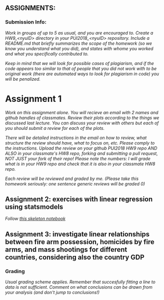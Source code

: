 

## ASSIGNMENTS:

### Submission Info:

*Work in groups of up to 5 as usual, and you are encouraged to. 
Create a HW9\_\<nyuID\> directory in your PUI2018\_\<nyuID\> repository. 
Include a README.md that briefly summarizes the scope of the homework (so we know you understand what you did), 
and states with whome you worked and what you specifically contributed to.* 

*Keep in mind that we will look for possible cases of plagiarism, 
and if the code appears too similar to that of people that you did not work with to be original work 
(there are automated ways to look for plagiarism in code) you will be penalized.*


# Assignment 1
*Work on this assignment alone.
You will recieve an email with 2 names and github handles of classmates. 
Review their plots according to the things we discussed last lecture. 
You can discuss your review with others but each of you should submit a review for each of the plots.*

*There will be detailed instructions in the email on how to review, 
what structure the review should have, 
what to focus on, etc. 
Please comply to the instructions. 
Upload the review on your github PUI2018 HW9 repo 
AND ALSO in your classmate's HW8 repo, forking and submitting a pull request, NOT JUST your fork of their repo! 
Please note the numbers: I will grade what is in your HW9 repo and check that it is also in your classmate HW8 
repo.*

*Each review will be reviewed and graded by me. 
(Please take this homework seriously: one sentence generic reviews will be graded 0)*

## Assignment 2: exercises with linear regression using statsmodels
*Follow [this skeleton notebook](https://github.com/fedhere/PUI2018_fb55/blob/master/HW9_fb55/Assignment2_instructions.ipynb)*


## Assignment 3: investigate linear relationships between fire arm possession, homicides by fire arms, and mass shootings for different countries, considering also the country GDP


### Grading 
*Usual grading scheme applies. Remember that succesfully fitting a line to data is not sufficient. Comment on what conclusions can be drawn from your analysis (and don't jump to conclusions!)*
